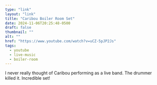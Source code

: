 ```yaml
---
type: "link"
layout: "link"
title: "Caribou Boiler Room Set"
date: 2024-11-06T20:25:48-0500
draft: false
thumbnail: ""
alt: ""
href: "https://www.youtube.com/watch?v=uCZ-5pJP2Js"
tags:
  - youtube
  - live-music
  - boiler-room
---
```


I never really thought of Caribou performing as a live band. The drummer killed it. Incredible set!
